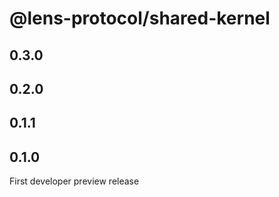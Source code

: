 # @lens-protocol/shared-kernel

## 0.3.0

## 0.2.0

## 0.1.1

## 0.1.0

First developer preview release
